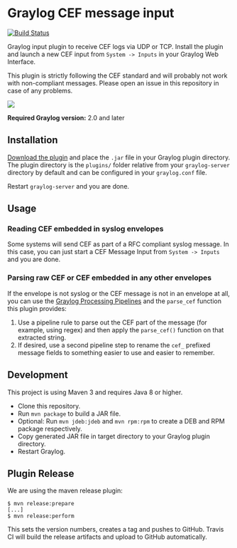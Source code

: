 # Graylog CEF message input

[![Build Status](https://travis-ci.org/Graylog2/graylog-plugin-cef.svg?branch=master)](https://travis-ci.org/Graylog2/graylog-plugin-cef)

Graylog input plugin to receive CEF logs via UDP or TCP. Install the plugin and launch a new CEF input from `System -> Inputs` in your Graylog Web Interface.

This plugin is strictly following the CEF standard and will probably not work with non-compliant messages. Please open an issue in this repository in case of any problems.

![](https://github.com/Graylog2/graylog-plugin-cef/blob/master/screenshot.png)

**Required Graylog version:** 2.0 and later

## Installation

[Download the plugin](https://github.com/Graylog2/graylog-plugin-cef/releases)
and place the `.jar` file in your Graylog plugin directory. The plugin directory
is the `plugins/` folder relative from your `graylog-server` directory by default
and can be configured in your `graylog.conf` file.

Restart `graylog-server` and you are done.

## Usage

### Reading CEF embedded in syslog envelopes

Some systems will send CEF as part of a RFC compliant syslog message. In this case, you can just start a CEF Message Input from `System -> Inputs` and you are done.

### Parsing raw CEF or CEF embedded in any other envelopes

If the envelope is not syslog or the CEF message is not in an envelope at all, you can use the [Graylog Processing Pipelines](http://docs.graylog.org/en/latest/pages/pipelines.html) and the `parse_cef` function this plugin provides:

1. Use a pipeline rule to parse out the CEF part of the message (for example, using regex) and then apply the `parse_cef()` function on that extracted string.
1. If desired, use a second pipeline step to rename the `cef_` prefixed message fields to something easier to use and easier to remember.

## Development

This project is using Maven 3 and requires Java 8 or higher.

* Clone this repository.
* Run `mvn package` to build a JAR file.
* Optional: Run `mvn jdeb:jdeb` and `mvn rpm:rpm` to create a DEB and RPM package respectively.
* Copy generated JAR file in target directory to your Graylog plugin directory.
* Restart Graylog.

## Plugin Release

We are using the maven release plugin:

```
$ mvn release:prepare
[...]
$ mvn release:perform
```

This sets the version numbers, creates a tag and pushes to GitHub. Travis CI will build the release artifacts and upload to GitHub automatically.
